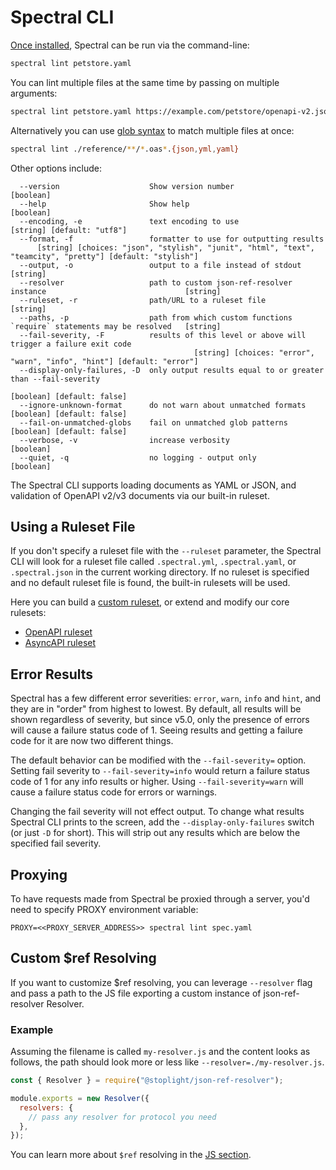 # Spectral CLI

[Once installed](../getting-started/2-installation.md), Spectral can be run via the command-line:

```bash
spectral lint petstore.yaml
```

You can lint multiple files at the same time by passing on multiple arguments:

```bash
spectral lint petstore.yaml https://example.com/petstore/openapi-v2.json https://example.com/todos/openapi-v3.json
```

Alternatively you can use [glob syntax](https://github.com/mrmlnc/fast-glob#basic-syntax) to match multiple files at once:

```bash
spectral lint ./reference/**/*.oas*.{json,yml,yaml}
```

Other options include:

```text
  --version                    Show version number                                                    [boolean]
  --help                       Show help                                                              [boolean]
  --encoding, -e               text encoding to use                                  [string] [default: "utf8"]
  --format, -f                 formatter to use for outputting results
      [string] [choices: "json", "stylish", "junit", "html", "text", "teamcity", "pretty"] [default: "stylish"]
  --output, -o                 output to a file instead of stdout                                      [string]
  --resolver                   path to custom json-ref-resolver instance                               [string]
  --ruleset, -r                path/URL to a ruleset file                                              [string]
  --paths, -p                  path from which custom functions `require` statements may be resolved   [string]
  --fail-severity, -F          results of this level or above will trigger a failure exit code
                                         [string] [choices: "error", "warn", "info", "hint"] [default: "error"]
  --display-only-failures, -D  only output results equal to or greater than --fail-severity
                                                                                     [boolean] [default: false]
  --ignore-unknown-format      do not warn about unmatched formats                   [boolean] [default: false]
  --fail-on-unmatched-globs    fail on unmatched glob patterns                       [boolean] [default: false]
  --verbose, -v                increase verbosity                                                     [boolean]
  --quiet, -q                  no logging - output only                                               [boolean]
```

The Spectral CLI supports loading documents as YAML or JSON, and validation of OpenAPI v2/v3 documents via our built-in ruleset.

## Using a Ruleset File

If you don't specify a ruleset file with the `--ruleset` parameter, the Spectral CLI will look for a ruleset file called `.spectral.yml`, `.spectral.yaml`, or `.spectral.json` in the current working directory. If no ruleset is specified and no default ruleset file is found, the built-in rulesets will be used.

Here you can build a [custom ruleset](../getting-started/3-rulesets.md), or extend and modify our core rulesets:

- [OpenAPI ruleset](../reference/openapi-rules.md)
- [AsyncAPI ruleset](../reference/asyncapi-rules.md)

## Error Results

Spectral has a few different error severities: `error`, `warn`, `info` and `hint`, and they are in "order" from highest to lowest. By default, all results will be shown regardless of severity, but since v5.0, only the presence of errors will cause a failure status code of 1. Seeing results and getting a failure code for it are now two different things.

The default behavior can be modified with the `--fail-severity=` option. Setting fail severity to `--fail-severity=info` would return a failure status code of 1 for any info results or higher. Using `--fail-severity=warn` will cause a failure status code for errors or warnings.

Changing the fail severity will not effect output. To change what results Spectral CLI prints to the screen, add the `--display-only-failures` switch (or just `-D` for short). This will strip out any results which are below the specified fail severity.

## Proxying

To have requests made from Spectral be proxied through a server, you'd need to specify PROXY environment variable:

`PROXY=<<PROXY_SERVER_ADDRESS>> spectral lint spec.yaml`

## Custom \$ref Resolving

If you want to customize \$ref resolving, you can leverage `--resolver` flag and pass a path to the JS file exporting a custom instance of json-ref-resolver Resolver.

### Example

Assuming the filename is called `my-resolver.js` and the content looks as follows, the path should look more or less like `--resolver=./my-resolver.js`.

```js
const { Resolver } = require("@stoplight/json-ref-resolver");

module.exports = new Resolver({
  resolvers: {
    // pass any resolver for protocol you need
  },
});
```

You can learn more about `$ref` resolving in the [JS section](./3-javascript.md#using-custom-resolver).
